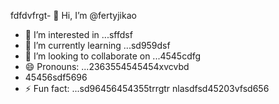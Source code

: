 fdfdvfrgt- 👋 Hi, I’m @fertyjikао
- 👀 I’m interested in ...sffdsf
- 🌱 I’m currently learning ...sd959dsf
- 💞️ I’m looking to collaborate on ...4545cdfg
- 😄 Pronouns: ...2363554545454xvcvbd
- 45456sdf5696
- ⚡ Fun fact: ...sd96456454355trrgtr
 nlasdfsd45203vfsd656
<!---hfd5435456262966022002
fertyjik/fertyjik is a ✨ special ✨ repository because its `README.md` (weerthis fidfble) appears on your GitHub pgererofisdfsdsle.gfm
You can click the Preview link to take a look at your changes.523526
--->
